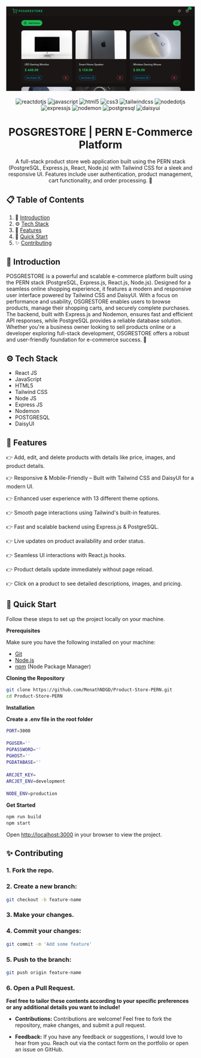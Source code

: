 <div align="center">
  <br />
    <a href="#" target="_blank">
      <img src="./frontend/public/preview.png" alt="POSGRESTORE">
    </a>
  <br />

  <br />
  <div>
    <img src="https://img.shields.io/badge/React%20JS-61DAFB.svg?style=for-the-badge&logo=React&logoColor=black" alt="reactdotjs" />
    <img src="https://img.shields.io/badge/JavaScript-F7DF1E.svg?style=for-the-badge&logo=JavaScript&logoColor=black" alt="javascript" />
    <img src="https://img.shields.io/badge/HTML5-E34F26.svg?style=for-the-badge&logo=HTML5&logoColor=white" alt="html5" />
    <img src="https://img.shields.io/badge/CSS3-1572B6.svg?style=for-the-badge&logo=CSS3&logoColor=white" alt="css3" />
    <img src="https://img.shields.io/badge/tailwindcss-%2338B2AC.svg?style=for-the-badge&logo=tailwind-css&logoColor=white" alt="tailwindcss" />
    <img src="https://img.shields.io/badge/node.js-6DA55F?style=for-the-badge&logo=node.js&logoColor=white" alt="nodedotjs" />
    <img src="https://img.shields.io/badge/express.js-%23404d59.svg?style=for-the-badge&logo=express&logoColor=%2361DAFB" alt="expressjs" />
    <img src="https://img.shields.io/badge/NODEMON-%23323330.svg?style=for-the-badge&logo=nodemon&logoColor=%BBDEAD" alt="nodemon" />
    <img src="https://img.shields.io/badge/postgres-%23316192.svg?style=for-the-badge&logo=postgresql&logoColor=white" alt="postgresql" />
    <img src="https://img.shields.io/badge/daisyui-5A0EF8?style=for-the-badge&logo=daisyui&logoColor=white" alt="daisyui" />
  </div>

  <h1 align="center">POSGRESTORE | PERN E-Commerce Platform</h1>

   <div align="center">
     A full-stack product store web application built using the PERN stack (PostgreSQL, Express.js, React, Node.js) with Tailwind CSS for a sleek and responsive UI. Features include user authentication, product management, cart functionality, and order processing. 🚀
    </div>
</div>

## 📋 <a name="table">Table of Contents</a>

1. 🤖 [Introduction](#introduction)
2. ⚙️ [Tech Stack](#tech-stack)
3. 🔋 [Features](#features)
4. 🤸 [Quick Start](#quick-start)
5. ✨ [Contributing](#contributing)

## <a name="introduction">🤖 Introduction</a>

POSGRESTORE is a powerful and scalable e-commerce platform built using the PERN stack (PostgreSQL, Express.js, React.js, Node.js). Designed for a seamless online shopping experience, it features a modern and responsive user interface powered by Tailwind CSS and DaisyUI. With a focus on performance and usability, OSGRESTORE enables users to browse products, manage their shopping carts, and securely complete purchases. The backend, built with Express.js and Nodemon, ensures fast and efficient API responses, while PostgreSQL provides a reliable database solution. Whether you're a business owner looking to sell products online or a developer exploring full-stack development, OSGRESTORE offers a robust and user-friendly foundation for e-commerce success. 🚀

## <a name="tech-stack">⚙️ Tech Stack</a>

- React JS
- JavaScript
- HTML5
- Tailwind CSS
- Node JS
- Express JS
- Nodemon
- POSTGRESQL
- DaisyUI

## <a name="features">🔋 Features</a>

👉 Add, edit, and delete products with details like price, images, and product details.

👉 Responsive & Mobile-Friendly – Built with Tailwind CSS and DaisyUI for a modern UI.

👉 Enhanced user experience with 13 different theme options.

👉 Smooth page interactions using Tailwind's built-in features.

👉 Fast and scalable backend using Express.js & PostgreSQL.

👉 Live updates on product availability and order status.

👉 Seamless UI interactions with React.js hooks.

👉 Product details update immediately without page reload.

👉 Click on a product to see detailed descriptions, images, and pricing.

## <a name="quick-start">🤸 Quick Start</a>

Follow these steps to set up the project locally on your machine.

**Prerequisites**

Make sure you have the following installed on your machine:

- [Git](https://git-scm.com/)
- [Node.js](https://nodejs.org/en)
- [npm](https://www.npmjs.com/) (Node Package Manager)

**Cloning the Repository**

```bash
git clone https://github.com/MenathNDGD/Product-Store-PERN.git
cd Product-Store-PERN
```

**Installation**

**Create a .env file in the root folder**

```bash
PORT=3000

PGUSER=''
PGPASSWORD=''
PGHOST=''
PGDATABASE=''

ARCJET_KEY=
ARCJET_ENV=development

NODE_ENV=production
```

**Get Started**

```bash
npm run build
npm start
```

Open [http://localhost:3000](http://localhost:3000) in your browser to view the project.

## <a name="contributing">✨ Contributing</a>

### 1. Fork the repo.

### 2. Create a new branch:

```bash
git checkout -b feature-name
```

### 3. Make your changes.

### 4. Commit your changes:

```bash
git commit -m 'Add some feature'
```

### 5. Push to the branch:

```bash
git push origin feature-name
```

### 6. Open a Pull Request.

**Feel free to tailor these contents according to your specific preferences or any additional details you want to include!**

- **Contributions:** Contributions are welcome! Feel free to fork the repository, make changes, and submit a pull request.

- **Feedback:** If you have any feedback or suggestions, I would love to hear from you. Reach out via the contact form on the portfolio or open an issue on GitHub.
